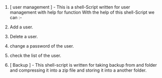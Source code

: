 1. [ user management ] -
This is a shell-Script written for user management with help for function
With the help of this shell-Script we can :-
1. Add a user.
2. Delete a user.
3. change a password of the user.
4. check the list of the user.


2. [ Backup ] -
This shell-script is written for taking backup from and folder and compressing it 
into a zip file and storing it into a another folder.

